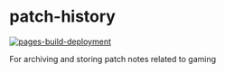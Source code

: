 # patch-history

[![pages-build-deployment](https://github.com/centproc/patch-history/actions/workflows/pages/pages-build-deployment/badge.svg)](https://centproc.github.io/patch-history/)

For archiving and storing patch notes related to gaming
